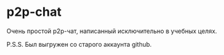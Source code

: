 # p2p-chat
Очень простой p2p-чат, написанный исключительно в учебных целях.

P.S.S. Был выгружен со старого аккаунта github.
